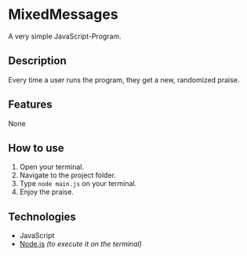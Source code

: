 # MixedMessages
A very simple JavaScript-Program.

## Description
Every time a user runs the program, they get a new, randomized praise. 

## Features
None

## How to use
1. Open your terminal.
2. Navigate to the project folder.
3. Type `node main.js` on your terminal.
4. Enjoy the praise.

## Technologies
+ JavaScript
+ [Node.js](http://nodejs.org/en/) *(to execute it on the terminal)*
